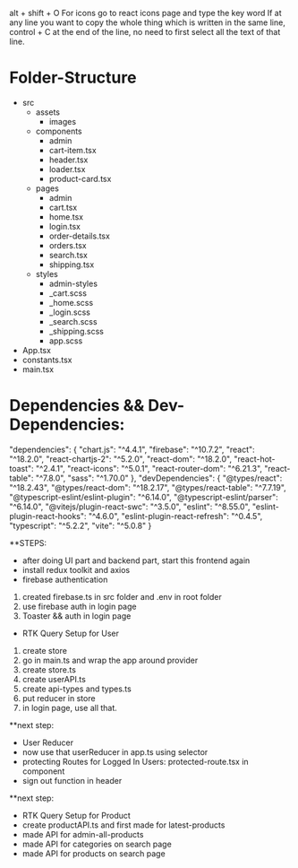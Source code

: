 alt + shift + O
For icons go to react icons page and type the key word
If at any line you want to copy the whole thing which is written in the same line, control + C at the end of the line, no need to first select all the text of that line.

# Folder-Structure

- src
  - assets
    - images
  - components
    - admin
    - cart-item.tsx
    - header.tsx
    - loader.tsx
    - product-card.tsx
  - pages
    - admin
    - cart.tsx
    - home.tsx
    - login.tsx
    - order-details.tsx
    - orders.tsx
    - search.tsx
    - shipping.tsx
  - styles
    - admin-styles
    - \_cart.scss
    - \_home.scss
    - \_login.scss
    - \_search.scss
    - \_shipping.scss
    - app.scss
- App.tsx
- constants.tsx
- main.tsx

# Dependencies && Dev-Dependencies:

"dependencies": {
"chart.js": "^4.4.1",
"firebase": "^10.7.2",
"react": "^18.2.0",
"react-chartjs-2": "^5.2.0",
"react-dom": "^18.2.0",
"react-hot-toast": "^2.4.1",
"react-icons": "^5.0.1",
"react-router-dom": "^6.21.3",
"react-table": "^7.8.0",
"sass": "^1.70.0"
},
"devDependencies": {
"@types/react": "^18.2.43",
"@types/react-dom": "^18.2.17",
"@types/react-table": "^7.7.19",
"@typescript-eslint/eslint-plugin": "^6.14.0",
"@typescript-eslint/parser": "^6.14.0",
"@vitejs/plugin-react-swc": "^3.5.0",
"eslint": "^8.55.0",
"eslint-plugin-react-hooks": "^4.6.0",
"eslint-plugin-react-refresh": "^0.4.5",
"typescript": "^5.2.2",
"vite": "^5.0.8"
}

\*\*STEPS:

- after doing UI part and backend part, start this frontend again
- install redux toolkit and axios
- firebase authentication

1. created firebase.ts in src folder and .env in root folder
2. use firebase auth in login page
3. Toaster && auth in login page

- RTK Query Setup for User

1. create store
2. go in main.ts and wrap the app around provider
3. create store.ts
4. create userAPI.ts
5. create api-types and types.ts
6. put reducer in store
7. in login page, use all that.

\*\*next step:

- User Reducer
- now use that userReducer in app.ts using selector
- protecting Routes for Logged In Users: protected-route.tsx in component
- sign out function in header

\*\*next step:

- RTK Query Setup for Product
- create productAPI.ts and first made for latest-products
- made API for admin-all-products
- made API for categories on search page
- made API for products on search page
